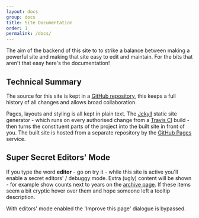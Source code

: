 ```yaml
---
layout: docs
group: docs
title: Site Documentation
order: 1
permalink: /docs/
---
```


The aim of the backend of this site to to strike a balance between making a powerful site and making that site easy to edit and maintain. For the bits that aren't that easy here's the documentation!

## Technical Summary

The source for this site is kept in a [GitHub repository](https://github.com/urn/urn-history-project), this keeps a full history of all changes and allows broad collaboration.

Pages, layouts and styling is all kept in plain text. The [Jekyll](http://jekyllrb.com) static site generator - which runs on every authorised change from a [Travis CI](https://travis-ci.org/newtheatre/history-project) build - then turns the constituent parts of the project into the built site in front of you. The built site is hosted from a separate repository by the [GitHub Pages](https://pages.github.com/) service.

## Super Secret Editors' Mode

If you type the word **editor** - go on try it - while this site is active you'll enable a secret editors' / debuggy mode. Extra (ugly) content will be shown - for example show counts next to years on the [archive page](/years/). If these items seem a bit cryptic hover over them and hope someone left a tooltip description.

With editors' mode enabled the 'Improve this page' dialogue is bypassed.
